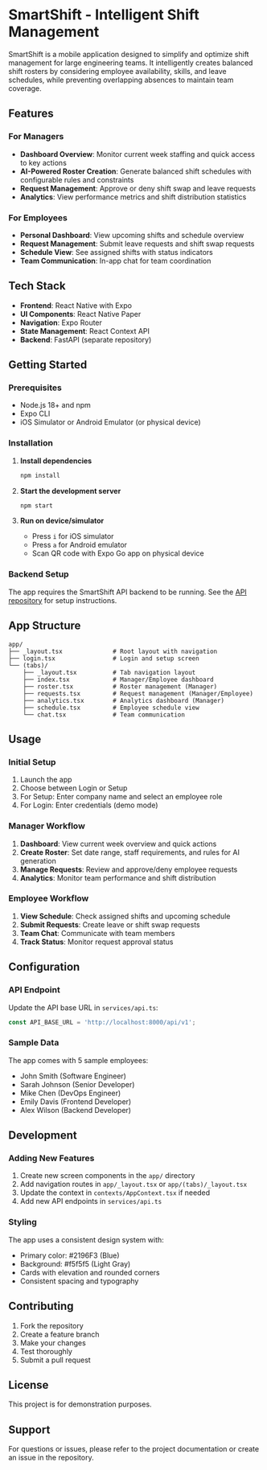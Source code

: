 # SmartShift - Intelligent Shift Management

SmartShift is a mobile application designed to simplify and optimize shift management for large engineering teams. It intelligently creates balanced shift rosters by considering employee availability, skills, and leave schedules, while preventing overlapping absences to maintain team coverage.

## Features

### For Managers
- **Dashboard Overview**: Monitor current week staffing and quick access to key actions
- **AI-Powered Roster Creation**: Generate balanced shift schedules with configurable rules and constraints
- **Request Management**: Approve or deny shift swap and leave requests
- **Analytics**: View performance metrics and shift distribution statistics

### For Employees
- **Personal Dashboard**: View upcoming shifts and schedule overview
- **Request Management**: Submit leave requests and shift swap requests
- **Schedule View**: See assigned shifts with status indicators
- **Team Communication**: In-app chat for team coordination

## Tech Stack

- **Frontend**: React Native with Expo
- **UI Components**: React Native Paper
- **Navigation**: Expo Router
- **State Management**: React Context API
- **Backend**: FastAPI (separate repository)

## Getting Started

### Prerequisites
- Node.js 18+ and npm
- Expo CLI
- iOS Simulator or Android Emulator (or physical device)

### Installation

1. **Install dependencies**
   ```bash
   npm install
   ```

2. **Start the development server**
   ```bash
   npm start
   ```

3. **Run on device/simulator**
   - Press `i` for iOS simulator
   - Press `a` for Android emulator
   - Scan QR code with Expo Go app on physical device

### Backend Setup

The app requires the SmartShift API backend to be running. See the [API repository](https://github.com/your-org/shift-roster-management-api) for setup instructions.

## App Structure

```
app/
├── _layout.tsx              # Root layout with navigation
├── login.tsx                # Login and setup screen
└── (tabs)/
    ├── _layout.tsx          # Tab navigation layout
    ├── index.tsx            # Manager/Employee dashboard
    ├── roster.tsx           # Roster management (Manager)
    ├── requests.tsx         # Request management (Manager/Employee)
    ├── analytics.tsx        # Analytics dashboard (Manager)
    ├── schedule.tsx         # Employee schedule view
    └── chat.tsx             # Team communication
```

## Usage

### Initial Setup
1. Launch the app
2. Choose between Login or Setup
3. For Setup: Enter company name and select an employee role
4. For Login: Enter credentials (demo mode)

### Manager Workflow
1. **Dashboard**: View current week overview and quick actions
2. **Create Roster**: Set date range, staff requirements, and rules for AI generation
3. **Manage Requests**: Review and approve/deny employee requests
4. **Analytics**: Monitor team performance and shift distribution

### Employee Workflow
1. **View Schedule**: Check assigned shifts and upcoming schedule
2. **Submit Requests**: Create leave or shift swap requests
3. **Team Chat**: Communicate with team members
4. **Track Status**: Monitor request approval status

## Configuration

### API Endpoint
Update the API base URL in `services/api.ts`:
```typescript
const API_BASE_URL = 'http://localhost:8000/api/v1';
```

### Sample Data
The app comes with 5 sample employees:
- John Smith (Software Engineer)
- Sarah Johnson (Senior Developer)
- Mike Chen (DevOps Engineer)
- Emily Davis (Frontend Developer)
- Alex Wilson (Backend Developer)

## Development

### Adding New Features
1. Create new screen components in the `app/` directory
2. Add navigation routes in `app/_layout.tsx` or `app/(tabs)/_layout.tsx`
3. Update the context in `contexts/AppContext.tsx` if needed
4. Add new API endpoints in `services/api.ts`

### Styling
The app uses a consistent design system with:
- Primary color: #2196F3 (Blue)
- Background: #f5f5f5 (Light Gray)
- Cards with elevation and rounded corners
- Consistent spacing and typography

## Contributing

1. Fork the repository
2. Create a feature branch
3. Make your changes
4. Test thoroughly
5. Submit a pull request

## License

This project is for demonstration purposes.

## Support

For questions or issues, please refer to the project documentation or create an issue in the repository.
